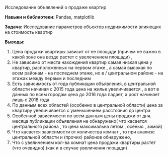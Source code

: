 Исследование объявлений о продаже квартир

**Навыки и библиотеки:**
Pandas, matplotlib

**Задача:**
Исследование параметров объектов недвижимости влияющих на стоимость квартир

**Выводы:**
1. Цена продажи квартиры зависит от ее площади (причем не важно в какой зоне она везде растет с увелечением площади) ,
2. Не зависимо от места нахождения квартир самая низкая цена у квартир, расположенных на первом этаже , а самая высокая по всем районам - на последнем этаже, но в / центральном районе - на этажах между первым и последним
3. Есть зависимость от года публикации объявления, в центральной области начиная с 2015 года цена на жилье увеличивается , а вот в данных по всем городам цена до 2016 года падает, а рост начинает лишь с 2018 года
4. По данным всех областей (особенно в центральной области) цена за квартиру увеличивается с уменьшением расстояния до центра
5. Особенной зависимости по всем данным цены продажи от дня. месяца публикации объявления не обнаружено( что касается центрального района , то цена максимальна летом , осенью , зимой)
6. Что касается зависимости от количества комнат , то при анализе центральной области и (прочих)  районов обнаружено,
7. Что с увеличением кол-ва комнат цена продажи квартиры растет (что очевидно) (как и в случае увеличения площади)
